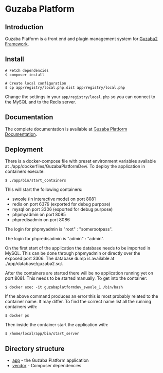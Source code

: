 # Guzaba Platform

## Introduction

Guzaba Platform is a front end and plugin management system for [Guzaba2 Framework](https://github.com/AzonMedia/guzaba2).

## Install

```
# Fetch dependencies
$ composer install

# Create local configuration
$ cp app/registry/local.php.dist app/registry/local.php
```

Change the settings in your ```app/registry/local.php``` so you can connect to the MySQL and to the Redis server. 

## Documentation

The complete documentation is available at [Guzaba Platform Documentation](https://github.com/AzonMedia/guzaba-platform-docs).

## Deployment

There is a docker-compose file with preset environment variables available at ./app/dockerfiles/GuzabaPlatformDev/. To deploy the application in containers execute:
```
$ ./app/bin/start_containers
```
This will start the following containers:
- swoole (in interactive mode) on port 8081
- redis on port 6379 (exported for debug purpose)
- mysql on port 3306 (exported for debug purpose)
- phpmyadmin on port 8085
- phpredisadmin on port 8086

The login for phpmyadmin is "root" : "somerootpass".

The login for phpredisadmin is "admin" : "admin".

On the first start of the application the database needs to be imported in MySQL. This can be done through phpmyadmin or directly over the exposed port 3306.
The database dump is available at ./app/database/guzaba2.sql.

After the containers are started there will be no application running yet on port 8081. This needs to be started manually. To get into the container:
```
$ docker exec -it guzabaplatformdev_swoole_1 /bin/bash
```
If the above command produces an error this is most probably related to the container name. It may differ. To find the correct name list all the running containers with:
```
$ docker ps
```  

Then inside the container start the application with:
```
$ /home/local/app/bin/start_server
```


## Directory structure
- [app](./app) - the Guzaba Platform application
- [vendor](./vendor) - Composer dependencies


